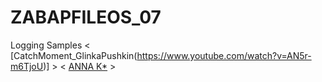 # ZABAPFILEOS_07
Logging Samples < [CatchMoment_GlinkaPushkin(https://www.youtube.com/watch?v=AN5r-m6TjoU)] > < [ANNA K*](https://www.youtube.com/watch?v=ew28ocAl-04) > 


